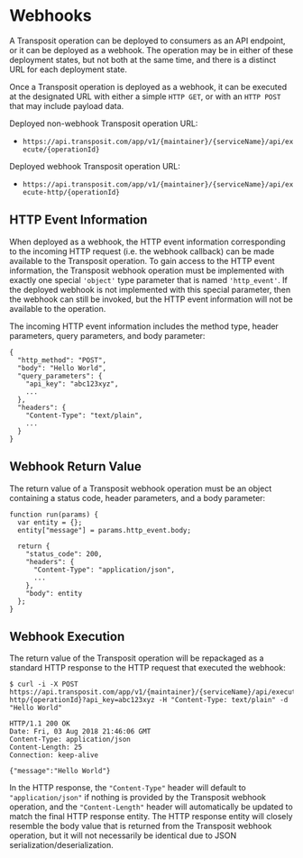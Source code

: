 # Webhooks

A Transposit operation can be deployed to consumers as an API endpoint, or it can be deployed as a webhook. The operation may be in either of these deployment states, but not both at the same time, and there is a distinct URL for each deployment state.

Once a Transposit operation is deployed as a webhook, it can be executed at the designated URL with either a simple `HTTP GET`, or with an `HTTP POST` that may include payload data.

Deployed non-webhook Transposit operation URL:

* `https://api.transposit.com/app/v1/{maintainer}/{serviceName}/api/execute/{operationId}`

Deployed webhook Transposit operation URL:

* `https://api.transposit.com/app/v1/{maintainer}/{serviceName}/api/execute-http/{operationId}`

## HTTP Event Information

When deployed as a webhook, the HTTP event information corresponding to the incoming HTTP request (i.e. the webhook callback) can be made available to the Transposit operation. To gain access to the HTTP event information, the Transposit webhook operation must be implemented with exactly one special `'object'` type parameter that is named `'http_event'`. If the deployed webhook is not implemented with this special parameter, then the webhook can still be invoked, but the HTTP event information will not be available to the operation.

The incoming HTTP event information includes the method type, header parameters, query parameters, and body parameter:

```text
{
  "http_method": "POST",
  "body": "Hello World",
  "query_parameters": {
    "api_key": "abc123xyz",
    ...
  },
  "headers": {
    "Content-Type": "text/plain",
    ...
  }
}
```

## Webhook Return Value

The return value of a Transposit webhook operation must be an object containing a status code, header parameters, and a body parameter:

```text
function run(params) {
  var entity = {};
  entity["message"] = params.http_event.body;

  return {
    "status_code": 200,
    "headers": {
      "Content-Type": "application/json",
      ...
    },
    "body": entity
  };
}
```

## Webhook Execution

The return value of the Transposit operation will be repackaged as a standard HTTP response to the HTTP request that executed the webhook:

```text
$ curl -i -X POST https://api.transposit.com/app/v1/{maintainer}/{serviceName}/api/execute-http/{operationId}?api_key=abc123xyz -H "Content-Type: text/plain" -d "Hello World"
```

```text
HTTP/1.1 200 OK
Date: Fri, 03 Aug 2018 21:46:06 GMT
Content-Type: application/json
Content-Length: 25
Connection: keep-alive

{"message":"Hello World"}
```

In the HTTP response, the `"Content-Type"` header will default to `"application/json"` if nothing is provided by the Transposit webhook operation, and the `"Content-Length"` header will automatically be updated to match the final HTTP response entity. The HTTP response entity will closely resemble the body value that is returned from the Transposit webhook operation, but it will not necessarily be identical due to JSON serialization/deserialization.
